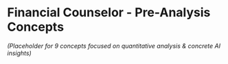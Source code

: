 # Financial Counselor - Pre-Analysis Concepts

*(Placeholder for 9 concepts focused on quantitative analysis & concrete AI insights)* 